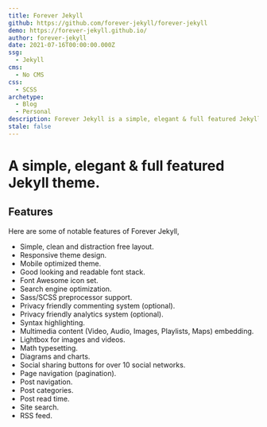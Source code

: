 ```yaml
---
title: Forever Jekyll
github: https://github.com/forever-jekyll/forever-jekyll
demo: https://forever-jekyll.github.io/
author: forever-jekyll
date: 2021-07-16T00:00:00.000Z
ssg:
  - Jekyll
cms:
  - No CMS
css:
  - SCSS
archetype:
  - Blog
  - Personal
description: Forever Jekyll is a simple, elegant & full featured Jekyll theme.
stale: false
---
```


# A simple, elegant & full featured Jekyll theme.

## Features

Here are some of notable features of Forever Jekyll,

- Simple, clean and distraction free layout.
- Responsive theme design.
- Mobile optimized theme.
- Good looking and readable font stack.
- Font Awesome icon set.
- Search engine optimization.
- Sass/SCSS preprocessor support.
- Privacy friendly commenting system (optional).
- Privacy friendly analytics system (optional).
- Syntax highlighting.
- Multimedia content (Video, Audio, Images, Playlists, Maps) embedding.
- Lightbox for images and videos.
- Math typesetting.
- Diagrams and charts.
- Social sharing buttons for over 10 social networks.
- Page navigation (pagination).
- Post navigation.
- Post categories.
- Post read time.
- Site search.
- RSS feed.
